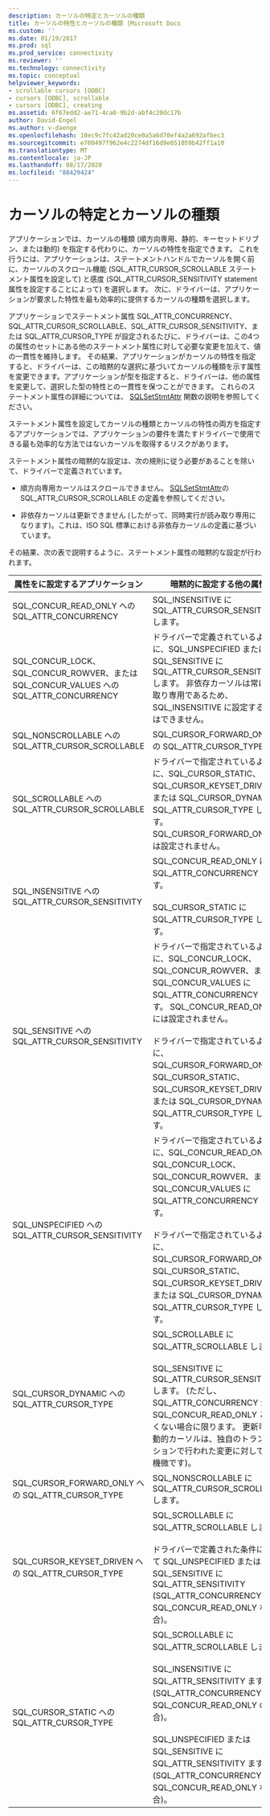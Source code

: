 ```yaml
---
description: カーソルの特定とカーソルの種類
title: カーソルの特性とカーソルの種類 |Microsoft Docs
ms.custom: ''
ms.date: 01/19/2017
ms.prod: sql
ms.prod_service: connectivity
ms.reviewer: ''
ms.technology: connectivity
ms.topic: conceptual
helpviewer_keywords:
- scrollable cursors [ODBC]
- cursors [ODBC], scrollable
- cursors [ODBC], creating
ms.assetid: 6f67edd2-ae71-4ca0-9b2d-abf4c20dc17b
author: David-Engel
ms.author: v-daenge
ms.openlocfilehash: 10ec9c7fc42ad20ce0a5a6d70ef4a2a692afbec3
ms.sourcegitcommit: e700497f962e4c2274df16d9e651059b42ff1a10
ms.translationtype: MT
ms.contentlocale: ja-JP
ms.lasthandoff: 08/17/2020
ms.locfileid: "88429424"
---
```

# <a name="cursor-characteristics-and-cursor-type"></a>カーソルの特定とカーソルの種類
アプリケーションでは、カーソルの種類 (順方向専用、静的、キーセットドリブン、または動的) を指定する代わりに、カーソルの特性を指定できます。 これを行うには、アプリケーションは、ステートメントハンドルでカーソルを開く前に、カーソルのスクロール機能 (SQL_ATTR_CURSOR_SCROLLABLE ステートメント属性を設定して) と感度 (SQL_ATTR_CURSOR_SENSITIVITY statement 属性を設定することによって) を選択します。 次に、ドライバーは、アプリケーションが要求した特性を最も効率的に提供するカーソルの種類を選択します。  
  
 アプリケーションでステートメント属性 SQL_ATTR_CONCURRENCY、SQL_ATTR_CURSOR_SCROLLABLE、SQL_ATTR_CURSOR_SENSITIVITY、または SQL_ATTR_CURSOR_TYPE が設定されるたびに、ドライバーは、この4つの属性のセットにある他のステートメント属性に対して必要な変更を加えて、値の一貫性を維持します。 その結果、アプリケーションがカーソルの特性を指定すると、ドライバーは、この暗黙的な選択に基づいてカーソルの種類を示す属性を変更できます。アプリケーションが型を指定すると、ドライバーは、他の属性を変更して、選択した型の特性との一貫性を保つことができます。 これらのステートメント属性の詳細については、 [SQLSetStmtAttr](../../../odbc/reference/syntax/sqlsetstmtattr-function.md) 関数の説明を参照してください。  
  
 ステートメント属性を設定してカーソルの種類とカーソルの特性の両方を指定するアプリケーションでは、アプリケーションの要件を満たすドライバーで使用できる最も効率的な方法ではないカーソルを取得するリスクがあります。  
  
 ステートメント属性の暗黙的な設定は、次の規則に従う必要があることを除いて、ドライバーで定義されています。  
  
-   順方向専用カーソルはスクロールできません。 [SQLSetStmtAttr](../../../odbc/reference/syntax/sqlsetstmtattr-function.md)の SQL_ATTR_CURSOR_SCROLLABLE の定義を参照してください。  
  
-   非依存カーソルは更新できません (したがって、同時実行が読み取り専用になります)。これは、ISO SQL 標準における非依存カーソルの定義に基づいています。  
  
 その結果、次の表で説明するように、ステートメント属性の暗黙的な設定が行われます。  
  
|属性をに設定するアプリケーション|暗黙的に設定する他の属性|  
|-----------------------------------|-------------------------------------|  
|SQL_CONCUR_READ_ONLY への SQL_ATTR_CONCURRENCY|SQL_INSENSITIVE に SQL_ATTR_CURSOR_SENSITIVITY します。|  
|SQL_CONCUR_LOCK、SQL_CONCUR_ROWVER、または SQL_CONCUR_VALUES への SQL_ATTR_CONCURRENCY|ドライバーで定義されているように、SQL_UNSPECIFIED または SQL_SENSITIVE に SQL_ATTR_CURSOR_SENSITIVITY します。 非依存カーソルは常に読み取り専用であるため、SQL_INSENSITIVE に設定することはできません。|  
|SQL_NONSCROLLABLE への SQL_ATTR_CURSOR_SCROLLABLE|SQL_CURSOR_FORWARD_ONLY への SQL_ATTR_CURSOR_TYPE|  
|SQL_SCROLLABLE への SQL_ATTR_CURSOR_SCROLLABLE|ドライバーで指定されているように、SQL_CURSOR_STATIC、SQL_CURSOR_KEYSET_DRIVEN、または SQL_CURSOR_DYNAMIC に SQL_ATTR_CURSOR_TYPE します。 SQL_CURSOR_FORWARD_ONLY には設定されません。|  
|SQL_INSENSITIVE への SQL_ATTR_CURSOR_SENSITIVITY|SQL_CONCUR_READ_ONLY に SQL_ATTR_CONCURRENCY します。<br /><br /> SQL_CURSOR_STATIC に SQL_ATTR_CURSOR_TYPE します。|  
|SQL_SENSITIVE への SQL_ATTR_CURSOR_SENSITIVITY|ドライバーで指定されているように、SQL_CONCUR_LOCK、SQL_CONCUR_ROWVER、または SQL_CONCUR_VALUES に SQL_ATTR_CONCURRENCY します。 SQL_CONCUR_READ_ONLY には設定されません。<br /><br /> ドライバーで指定されているように、SQL_CURSOR_FORWARD_ONLY、SQL_CURSOR_STATIC、SQL_CURSOR_KEYSET_DRIVEN、または SQL_CURSOR_DYNAMIC に SQL_ATTR_CURSOR_TYPE します。|  
|SQL_UNSPECIFIED への SQL_ATTR_CURSOR_SENSITIVITY|ドライバーで指定されているように、SQL_CONCUR_READ_ONLY、SQL_CONCUR_LOCK、SQL_CONCUR_ROWVER、または SQL_CONCUR_VALUES に SQL_ATTR_CONCURRENCY します。<br /><br /> ドライバーで指定されているように、SQL_CURSOR_FORWARD_ONLY、SQL_CURSOR_STATIC、SQL_CURSOR_KEYSET_DRIVEN、または SQL_CURSOR_DYNAMIC に SQL_ATTR_CURSOR_TYPE します。|  
|SQL_CURSOR_DYNAMIC への SQL_ATTR_CURSOR_TYPE|SQL_SCROLLABLE に SQL_ATTR_SCROLLABLE します。<br /><br /> SQL_SENSITIVE に SQL_ATTR_CURSOR_SENSITIVITY します。 (ただし、SQL_ATTR_CONCURRENCY が SQL_CONCUR_READ_ONLY と等しくない場合に限ります。 更新可能な動的カーソルは、独自のトランザクションで行われた変更に対して常に機微です)。|  
|SQL_CURSOR_FORWARD_ONLY への SQL_ATTR_CURSOR_TYPE|SQL_NONSCROLLABLE に SQL_ATTR_CURSOR_SCROLLABLE します。|  
|SQL_CURSOR_KEYSET_DRIVEN への SQL_ATTR_CURSOR_TYPE|SQL_SCROLLABLE に SQL_ATTR_SCROLLABLE します。<br /><br /> ドライバーで定義された条件に従って SQL_UNSPECIFIED または SQL_SENSITIVE に SQL_ATTR_SENSITIVITY (SQL_ATTR_CONCURRENCY が SQL_CONCUR_READ_ONLY ない場合)。|  
|SQL_CURSOR_STATIC への SQL_ATTR_CURSOR_TYPE|SQL_SCROLLABLE に SQL_ATTR_SCROLLABLE します。<br /><br /> SQL_INSENSITIVE に SQL_ATTR_SENSITIVITY ます (SQL_ATTR_CONCURRENCY が SQL_CONCUR_READ_ONLY の場合)。<br /><br /> SQL_UNSPECIFIED または SQL_SENSITIVE に SQL_ATTR_SENSITIVITY ます (SQL_ATTR_CONCURRENCY が SQL_CONCUR_READ_ONLY ない場合)。|

